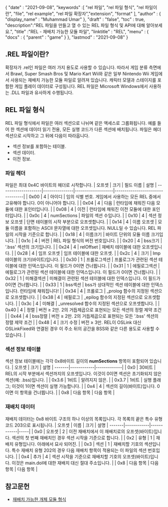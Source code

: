 {
  "date" : "2021-09-08",
  "keywords" :[ "rel 파일", "rel 파일 형식", "rel 파일이란", "file", "rel example", "rel 파일 확장자","extension", "format" ],
  "author" : {
    "display_name" : "Muhammad Umar"
},
  "draft" : "false",
  "toc" : true,
  "description":"REL 파일을 만들고 열 수 있는 REL 파일 형식 및 API에 대해 알아보세요.",
  "title" :"REL - 재배치 가능한 모듈 파일",
  "linktitle" : "REL",
  "menu" : {
    "docs" : {
      "parent" : "game"
}
},
  "lastmod" : "2021-09-08"
}

## .REL 파일이란?
확장자가 .rel인 파일은 여러 가지 용도로 사용할 수 있습니다. 따라서 게임 분류 측면에서 Brawl, Super Smash Bros 및 Mario Kart Wii와 같은 일부 Nintendo Wii 게임에서 사용되는 재배치 가능한 모듈 파일로 알려져 있습니다. 캐릭터 모델과 스테이지를 포함한 게임 플레이 데이터로 구성됩니다. REL 파일은 Microsoft Windows에서 사용하는 .DLL 파일과 유사하게 수행됩니다.

## REL 파일 형식
REL 파일 형식에서 파일은 여러 섹션으로 나뉘며 같은 액세스로 그룹화됩니다. 예를 들어 한 섹션에 데이터 읽기 전용, 모든 실행 코드가 다른 섹션에 배치됩니다. 파일은 헤더 섹션으로 시작하고 그 뒤에 다음이 따라옵니다.
- 섹션 정보를 포함하는 테이블.
- 섹션 데이터.
- 이전 정보.

### 파일 헤더
파일은 최대 0x4C 바이트의 헤더로 시작합니다.
| 오프셋 | 크기 | 필드 이름 | 설명 |
--------------------|---------------|-------------------|---------------------------------|
| 0x00 | 4 | 아이디 | 임의 식별 번호. 게임에서 사용하는 모든 REL 중에서 고유해야 합니다. 0이 아니어야 합니다. |
| 0x04 | 4 | 다음 | 런타임에 채워진 다음 모듈에 대한 포인터입니다. |
| 0x08 | 4 | 이전 | 런타임에 채워진 이전 모듈에 대한 포인터입니다. |
| 0x0c | 4 | numSections | 파일의 섹션 수입니다. |
| 0x10 | 4 | 섹션 정보 오프셋 | 단면 테이블의 시작 부분으로 오프셋합니다. |
| 0x14 | 4 | 이름 오프셋 | 모듈 이름을 포함하는 ASCII 문자열에 대한 오프셋입니다. NULL일 수 있습니다. REL 파일의 시작을 기준으로 합니다. |
| 0x18 | 4 | 이름크기 | 바이트 단위의 모듈 이름 크기입니다. |
| 0x1c | 4 | 버전 | REL 파일 형식의 버전 번호입니다. |
| 0x20 | 4 | bss크기 | '.bss' 섹션의 크기입니다. |
| 0x24 | 4 | relOffset | 재배치 테이블에 대한 오프셋입니다. |
| 0x28 | 4 | 임프 오프셋 | 임프 테이블에 대한 오프셋. |
| 0x2c | 4 | 크기 | Imp 테이블의 크기(바이트)입니다. |
| 0x30 | 1 | 프롤로그섹션 | 프롤로그가 관련된 섹션 테이블에 대한 인덱스입니다. 이 필드가 0이면 건너뜁니다. |
| 0x31 | 1 | 에필로그섹션 | 에필로그가 관련된 섹션 테이블에 대한 인덱스입니다. 이 필드가 0이면 건너뜁니다. |
| 0x32 | 1 | 미해결섹션 | 미해결이 관련된 섹션 테이블에 대한 인덱스입니다. 이 필드가 0이면 건너뜁니다. |
| 0x33 | 1 | bss섹션 | bss가 상대적인 섹션 테이블에 대한 인덱스입니다. 런타임에 채워집니다! |
| 0x34 | 4 | 프롤로그 | _prolog 함수의 지정된 섹션으로 오프셋합니다. |
| 0x38 | 4 | 에필로그 | _epilog 함수의 지정된 섹션으로 오프셋합니다. |
| 0x3c | 4 | 미해결 | _unresolved 함수의 지정된 섹션으로 오프셋합니다. |
| 0x40 | 4 | 정렬 | 버전 ≥ 2만. 2의 거듭제곱으로 표현되는 모든 섹션의 정렬 제약 조건 |
| 0x44 | 4 | bss정렬 | 버전 ≥ 2만. 2의 거듭제곱으로 표현되는 모든 '.bss' 섹션의 정렬 제약 조건 |
| 0x48 | 4 | 크기 수정 | 버전 ≥ 3만. REL이 OSLink 대신 OSLinkFixed와 연결된 경우 이 주소 뒤의 공간을 BSS와 같은 다른 용도로 사용할 수 있습니다. |

### 섹션 정보 테이블
섹션 정보 테이블에는 각각 0x8바이트 길이의 **numSections** 항목이 포함되어 있습니다.
| 오프셋 | 크기 | 설명 |
-------|------------|-------------|
| 0x0 | 30비트 | REL의 시작 부분에서 섹션까지의 오프셋입니다. 이것이 0이면 섹션은 초기화되지 않은 섹션(예: .bss)입니다. |
| 0x3.6 | 1비트 | 알려지지 않은. |
| 0x3.7 | 1비트 | 실행 플래그; 이것이 1이면 섹션이 실행 가능합니다. |
| 0x4 | 4 | 섹션의 길이(바이트)입니다. 0이면 이 항목을 건너뜁니다. |
| 0x8 | 다음 항목 | 다음 항목 |

### 재배치 데이터
재배치 데이터는 0x8 바이트 구조의 하나 이상의 목록입니다. 각 목록의 끝은 특수 유형 코드 203으로 표시됩니다.
| 오프셋 | 이름 | 크기 | 설명 |
-------|------------|------------|-----|
| 0x0 | 오프셋 | 2 | 이전 재배치에서 이 재배치로의 오프셋(바이트)입니다. 섹션의 첫 번째 재배치인 경우 섹션 시작을 기준으로 합니다. |
| 0x2 | 유형 | 1 | 재배치 유형입니다. 아래에서 묘사 되어진. |
| 0x3 | 섹션 | 1 | 재배치할 기호의 섹션입니다. 특수 재배치 유형 202의 경우 다음 재배치 항목이 적용되는 이 파일의 섹션 번호입니다. |
| 0x4 | 추가 | 4 | 섹션 시작을 기준으로 재배치할 기호의 오프셋(바이트)입니다. 이것은 main.dol에 대한 재배치 대신 절대 주소입니다. |
| 0x8 | 다음 항목 | 다음 항목 | 다음 항목 |


 




## 참고문헌


* [재배치 가능한 개체 모듈 형식](https://en.wikipedia.org/wiki/Relocatable_Object_Module_Format)


